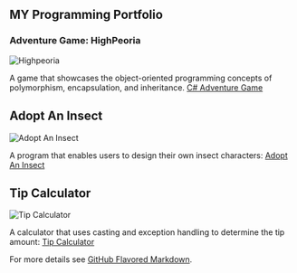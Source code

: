 ## MY Programming Portfolio 

### Adventure Game: HighPeoria
![Highpeoria](https://user-images.githubusercontent.com/118404664/202337665-54c9590a-dd96-4aba-987c-26def0bee56f.jpg)

A game that showcases the object-oriented programming concepts of polymorphism, encapsulation, and inheritance.
[C# Adventure Game](https://github.com/MeechyKen/Adventure-Game/blob/main/HighPeoria/HighPeoria/Aliens.cs)

## Adopt An Insect
![Adopt An Insect](https://user-images.githubusercontent.com/118404664/202367627-9cce38d3-7d5c-4cbf-99fd-1092b6efc3b2.png)

A program that enables users to design their own insect characters: [Adopt An Insect](https://github.com/MeechyKen/-Adopt-an-Insect/blob/main/Adopt%20an%20Insect/Insect/Insect.cs)

## Tip Calculator
![Tip Calculator](https://user-images.githubusercontent.com/118404664/202368076-395ff662-1aad-4d9b-9a8a-ca2be8e3b5e4.png)

A calculator that uses casting and exception handling to determine the tip amount: [Tip Calculator](https://github.com/MeechyKen/Tip-Calculator/blob/main/Tip%20Calculator/Tip%20Calculator/Program.cs)

For more details see [GitHub Flavored Markdown](https://guides.github.com/features/mastering-markdown/).
